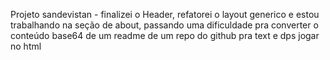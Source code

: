 Projeto sandevistan - finalizei o Header, refatorei o layout generico e estou trabalhando na seção de about, passando uma dificuldade pra converter o conteúdo base64 de um readme de um repo do github pra text e dps jogar no html
